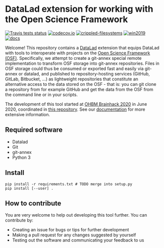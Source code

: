 # DataLad extension for working with the Open Science Framework

[![Travis tests status](https://secure.travis-ci.org/datalad/datalad-osf.png?branch=master)](https://travis-ci.org/datalad/datalad-osf) [![codecov.io](https://codecov.io/github/datalad/datalad-osf/coverage.svg?branch=master)](https://codecov.io/github/datalad/datalad-osf?branch=master) [![crippled-filesystems](https://github.com/datalad/datalad-osf/workflows/crippled-filesystems/badge.svg)](https://github.com/datalad/datalad-osf/actions?query=workflow%3Acrippled-filesystems) [![win2019](https://github.com/datalad/datalad-osf/workflows/win2019/badge.svg)](https://github.com/datalad/datalad-osf/actions?query=workflow%3Awin2019)  [![docs](https://github.com/datalad/datalad-osf/workflows/docs/badge.svg)](https://github.com/datalad/datalad-osf/actions?query=workflow%3Adocs)

Welcome! This repository contains a [DataLad](http://datalad.org) extension that equips DataLad with tools to interoperate with projects on the [Open Science Framework (OSF)](https://osf.io). Specifically, we attempt to create a git-annex special remote implementation to transform OSF storage into git-annex repositories. Files in OSF storage could thus be consumed or exported fast and easily via git-annex or datalad, and published to repository-hosting services (GitHub, GitLab, Bitbucket, ...) as lightweight repositories that constitute an alternative access to the data stored on the OSF - that is: you can git clone a repository from for example GitHub and get the data from the OSF from the command line or in your scripts.

The development of this tool started at [OHBM Brainhack 2020](https://github.com/ohbm/hackathon2020/issues/156) in June 2020, coordinated in [this repository](https://github.com/adswa/git-annex-remote-osf). See our [documentation](http://docs.datalad.org/projects/osf) for more extensive information.

## Required software

- Datalad
- Git
- git-annex
- Python 3

## Install

```
pip install -r requirements.txt # TODO merge into setup.py
pip install [--user] .
```

## How to contribute
You are very welcome to help out developing this tool further. You can contribute by:

- Creating an issue for bugs or tips for further development
- Making a pull request for any changes suggested by yourself
- Testing out the software and communicating your feedback to us